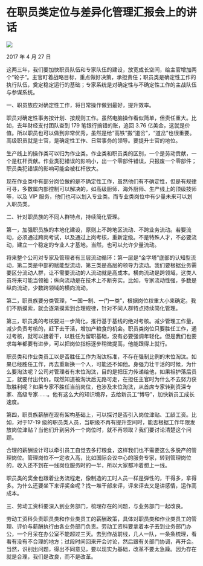 # 在职员类定位与差异化管理汇报会上的讲话
<img class="pv" src="https://api.visitor.plantree.me/visitor-badge/pv?namespace=plantree.me&key=renzhengfei-speeches/./docs/speeches/2017/04/在职员类定位与差异化管理汇报会上的讲话.md">


2017 年 4 月 27 日



这两三年，我们要加快职员队伍和专家队伍的建设，放宽成长空间，给主官增加两个“轮子”。主官盯着战略目标，重点做好决策，承担责任；职员类是确定性工作的执行队伍，奠定稳定运行的基础；专家系统是对确定性与不确定性工作的主战队伍与参谋系统。

一、职员族应对确定性工作，将日常操作做到最好，提升效率。

职员对确定性事务按计划、按规则工作。虽然电脑操作看似简单，但责任重大。比如，去年财经支付团队查到 179 笔银行搞错的账，追回 3.76 亿美金，这就是价值。所以职员也可以做到非常优秀，虽然是给“高铁”搬“道岔”，“道岔”也很重要。高级职员就是士官，是确定性工作、日常事务的领导。要提升士官的地位。

生产线上的操作类可以归为作业类。作业类和职员类的区别，一个是劳动贡献，一个是杠杆贡献。作业类犯错误的影响小，出一个零部件错误，只报废一个零部件；职员类犯错误的影响可能会被杠杆放大。

现在作业类中有部分岗位做的是不确定性工作，虽然他们有不确定性，但是有规律可寻，多数属内部控制可以解决的，如高级厨师、海外厨师、生产线上的顶级技师等，以及 VIP 服务，他们也可以划入专业类。而专业类岗位中有少量未来可以划入职员类。

二、针对职员族的不同人群特点，持续简化管理。

第一，加强职员族的本地化建设，原则上不跨地区流动、不跨业务流动。若要流动，必须通过跨岗考试，以及通过上岗考核，重新定级。不是特殊人才，不必要流动，建立一个稳定的专业人才基地。当然，也可以允许少量流动。

将来整个公司对专家及管理者有三层流动循环：第一层是“金字塔”底部的认知型流动，第二类是中部的赋能型流动，第三类是高层的领导力流动。我们要根据业务需要区分流动人群，让不需要流动的人流动就是高成本。横向流动是跨领域，这类人员将来可能当领袖；纵向流动是在技术上不断夯实。比如，专家流动性强，多数是纵向流动，少数跨领域的横向流动。

第二，职员族要分类管理，“一国一制、一门一类”，根据岗位权重大小来确定。我们不断摸索，就会逐渐摸索到合理规律，针对不同人群特点持续简化管理。

第三，职员类的考核要进一步简化，推行基于基线的绝对考核。减少管理工作量，减少负责考核的，赶下去干活，增加产粮食的机会。职员类岗位只要胜任工作，通过考核，就可以接着干，以胜任为留职基础，没有必要强调年轻化。但是我们也要求每年都要有进步，可以把岗位指标逐步稍微提高，他能跟得上就行。

职员类和作业类员工以是否胜任工作为淘汰标准，不存在强制比例的末位淘汰。如果已经胜任工作，再去重新换一个人，可能还不如他。身强力壮干活的时候，为什么要淘汰呢？公司对管理者有末位淘汰，目的是把压力传递给他，如果袒护落后员工，就要付出代价。既然知道被淘汰后无路可走，在担任主官时为什么不去努力获取胜利呢？如果专家不胜任当前岗位，也涉及末位淘汰，从首席专家转到资深专家、高级专家……。他有这么大的知识境界，去给新员工“博导”，加快新员工成长速度。

第四，职员族薪酬在现有架构基础上，可以探讨是否引入岗位津贴、工龄工资。比如，对于17-19 级的职员类人员，当职级不再有提升空间时，能否根据工作年限发放岗位津贴？当他们升到另外一个岗位时，就不再领取？我们要讨论清楚这个问题。

合理的薪酬设计可以牵引员工自觉去多打粮食，这样我们也不需要这么多脱产的管理岗位。管理岗位不一定收入高，比如国际会议中心的服务专家，转到管理岗位的，收入还不到在一线岗位服务时的一半，所以大家都冲着想上一线。

职员类的奖金也跟着业务流程走，像制造的工时人员一样是弹性的，干得多，拿得多。为什么还要坐下来评奖金呢？找一堆干部来评，评来评去又是讲感情，运作高成本。

三、劳动工资科要深入到业务部门，梳理存在的问题，与业务部门一起改良。

劳动工资科负责职员类和作业类员工的薪酬政策，具体对职员类和作业类员工的管理、评价与薪酬执行由各业务部门负责。劳动工资科要拿着本子去到业务部门办公，一个月呆在办公室不能超过三天。去到作战前线，几人一队，一条条梳理，看看有没有不合理的地方；过段时间回来开会讨论，然后跟有关部门协调，再开会。当然，识别出问题，得出不同意见，要以现实为基础，改革不要太急躁。因为存在就是合理，我们是改良，而不是改革。
